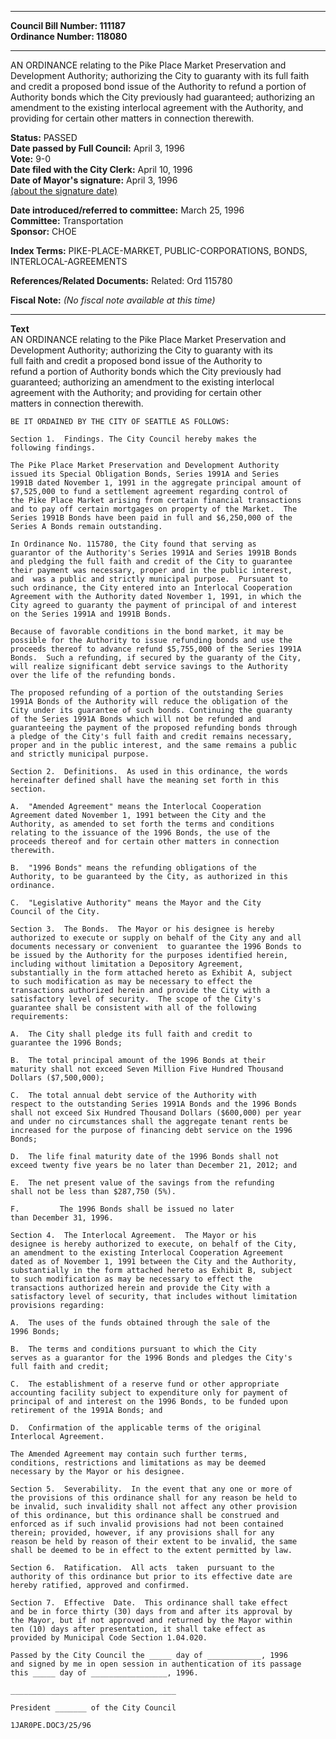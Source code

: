 * * * * *  
  
**Council Bill Number: [](#h0)[](#h2)111187**   
**Ordinance Number: 118080**  
  
* * * * *  
  
AN ORDINANCE relating to the Pike Place Market Preservation and Development Authority; authorizing the City to guaranty with its full faith and credit a proposed bond issue of the Authority to refund a portion of Authority bonds which the City previously had guaranteed; authorizing an amendment to the existing interlocal agreement with the Authority, and providing for certain other matters in connection therewith.  
  
**Status:** PASSED   
**Date passed by Full Council:** April 3, 1996   
**Vote:** 9-0   
**Date filed with the City Clerk:** April 10, 1996   
**Date of Mayor's signature:** April 3, 1996   
[(about the signature date)](/~public/approvaldate.htm)   
  
  
**Date introduced/referred to committee:** March 25, 1996   
**Committee:** Transportation   
**Sponsor:** CHOE   
  
**Index Terms:** PIKE-PLACE-MARKET, PUBLIC-CORPORATIONS, BONDS, INTERLOCAL-AGREEMENTS  
  
**References/Related Documents:** Related: Ord 115780  
  
**Fiscal Note:** *(No fiscal note available at this time)*  
  
* * * * *  
  
**Text**  
    AN ORDINANCE relating to the Pike Place Market Preservation and  
    Development Authority; authorizing the City to guaranty with its  
    full faith and credit a proposed bond issue of the Authority to  
    refund a portion of Authority bonds which the City previously had  
    guaranteed; authorizing an amendment to the existing interlocal  
    agreement with the Authority; and providing for certain other  
    matters in connection therewith.  
  
    BE IT ORDAINED BY THE CITY OF SEATTLE AS FOLLOWS:  
  
    Section 1.  Findings. The City Council hereby makes the  
    following findings.  
  
    The Pike Place Market Preservation and Development Authority  
    issued its Special Obligation Bonds, Series 1991A and Series  
    1991B dated November 1, 1991 in the aggregate principal amount of  
    $7,525,000 to fund a settlement agreement regarding control of  
    the Pike Place Market arising from certain financial transactions  
    and to pay off certain mortgages on property of the Market.  The  
    Series 1991B Bonds have been paid in full and $6,250,000 of the  
    Series A Bonds remain outstanding.  
  
    In Ordinance No. 115780, the City found that serving as  
    guarantor of the Authority's Series 1991A and Series 1991B Bonds  
    and pledging the full faith and credit of the City to guarantee  
    their payment was necessary, proper and in the public interest,  
    and  was a public and strictly municipal purpose.  Pursuant to  
    such ordinance, the City entered into an Interlocal Cooperation  
    Agreement with the Authority dated November 1, 1991, in which the  
    City agreed to guaranty the payment of principal of and interest  
    on the Series 1991A and 1991B Bonds.  
  
    Because of favorable conditions in the bond market, it may be  
    possible for the Authority to issue refunding bonds and use the  
    proceeds thereof to advance refund $5,755,000 of the Series 1991A  
    Bonds.  Such a refunding, if secured by the guaranty of the City,  
    will realize significant debt service savings to the Authority  
    over the life of the refunding bonds.  
  
    The proposed refunding of a portion of the outstanding Series  
    1991A Bonds of the Authority will reduce the obligation of the  
    City under its guarantee of such bonds. Continuing the guaranty  
    of the Series 1991A Bonds which will not be refunded and  
    guaranteeing the payment of the proposed refunding bonds through  
    a pledge of the City's full faith and credit remains necessary,  
    proper and in the public interest, and the same remains a public  
    and strictly municipal purpose.  
  
    Section 2.  Definitions.  As used in this ordinance, the words  
    hereinafter defined shall have the meaning set forth in this  
    section.  
  
    A.  "Amended Agreement" means the Interlocal Cooperation  
    Agreement dated November 1, 1991 between the City and the  
    Authority, as amended to set forth the terms and conditions  
    relating to the issuance of the 1996 Bonds, the use of the  
    proceeds thereof and for certain other matters in connection  
    therewith.  
  
    B.  "1996 Bonds" means the refunding obligations of the  
    Authority, to be guaranteed by the City, as authorized in this  
    ordinance.  
  
    C.  "Legislative Authority" means the Mayor and the City  
    Council of the City.  
  
    Section 3.  The Bonds.  The Mayor or his designee is hereby  
    authorized to execute or supply on behalf of the City any and all  
    documents necessary or convenient  to guarantee the 1996 Bonds to  
    be issued by the Authority for the purposes identified herein,  
    including without limitation a Depository Agreement,  
    substantially in the form attached hereto as Exhibit A, subject  
    to such modification as may be necessary to effect the  
    transactions authorized herein and provide the City with a  
    satisfactory level of security.  The scope of the City's  
    guarantee shall be consistent with all of the following  
    requirements:  
  
    A.  The City shall pledge its full faith and credit to  
    guarantee the 1996 Bonds;  
  
    B.  The total principal amount of the 1996 Bonds at their  
    maturity shall not exceed Seven Million Five Hundred Thousand  
    Dollars ($7,500,000);  
  
    C.  The total annual debt service of the Authority with  
    respect to the outstanding Series 1991A Bonds and the 1996 Bonds  
    shall not exceed Six Hundred Thousand Dollars ($600,000) per year  
    and under no circumstances shall the aggregate tenant rents be  
    increased for the purpose of financing debt service on the 1996  
    Bonds;  
  
    D.  The life final maturity date of the 1996 Bonds shall not  
    exceed twenty five years be no later than December 21, 2012; and  
  
    E.  The net present value of the savings from the refunding  
    shall not be less than $287,750 (5%).  
  
    F.         The 1996 Bonds shall be issued no later  
    than December 31, 1996.  
  
    Section 4.  The Interlocal Agreement.  The Mayor or his  
    designee is hereby authorized to execute, on behalf of the City,  
    an amendment to the existing Interlocal Cooperation Agreement  
    dated as of November 1, 1991 between the City and the Authority,  
    substantially in the form attached hereto as Exhibit B, subject  
    to such modification as may be necessary to effect the  
    transactions authorized herein and provide the City with a  
    satisfactory level of security, that includes without limitation  
    provisions regarding:  
  
    A.  The uses of the funds obtained through the sale of the  
    1996 Bonds;  
  
    B.  The terms and conditions pursuant to which the City  
    serves as a guarantor for the 1996 Bonds and pledges the City's  
    full faith and credit;  
  
    C.  The establishment of a reserve fund or other appropriate  
    accounting facility subject to expenditure only for payment of  
    principal of and interest on the 1996 Bonds, to be funded upon  
    retirement of the 1991A Bonds; and  
  
    D.  Confirmation of the applicable terms of the original  
    Interlocal Agreement.  
  
    The Amended Agreement may contain such further terms,  
    conditions, restrictions and limitations as may be deemed  
    necessary by the Mayor or his designee.  
  
    Section 5.  Severability.  In the event that any one or more of  
    the provisions of this ordinance shall for any reason be held to  
    be invalid, such invalidity shall not affect any other provision  
    of this ordinance, but this ordinance shall be construed and  
    enforced as if such invalid provisions had not been contained  
    therein; provided, however, if any provisions shall for any  
    reason be held by reason of their extent to be invalid, the same  
    shall be deemed to be in effect to the extent permitted by law.  
  
    Section 6.  Ratification.  All acts  taken  pursuant to the  
    authority of this ordinance but prior to its effective date are  
    hereby ratified, approved and confirmed.  
  
    Section 7.  Effective  Date.  This ordinance shall take effect  
    and be in force thirty (30) days from and after its approval by  
    the Mayor, but if not approved and returned by the Mayor within  
    ten (10) days after presentation, it shall take effect as  
    provided by Municipal Code Section 1.04.020.  
  
    Passed by the City Council the _____ day of ____________, 1996  
    and signed by me in open session in authentication of its passage  
    this _____ day of _________________, 1996.  
  
    _____________________________________  
  
    President _______ of the City Council  
  
    1JAR0PE.DOC3/25/96  

